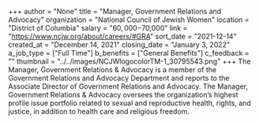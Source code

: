 +++
author = "None"
title = "Manager, Government Relations and Advocacy"
organization = "National Council of Jewish Women"
location = "District of Columbia"
salary = "$60,000-$70,000"
link = "https://www.ncjw.org/about/careers/#GRA"
sort_date = "2021-12-14"
created_at = "December 14, 2021"
closing_date = "January 3, 2022"
a_job_type = ["Full Time"]
b_benefits = ["General Benefits"]
c_feedback = ""
thumbnail = "../../images/NCJWlogocolorTM-1_30795543.png"
+++
The Manager, Government Relations & Advocacy is a member of the Government Relations and Advocacy Department and reports to the Associate Director of Government Relations and Advocacy. The Manager, Government Relations & Advocacy oversees the organization’s highest profile issue portfolio related to sexual and reproductive health, rights, and justice, in addition to health care and religious freedom.